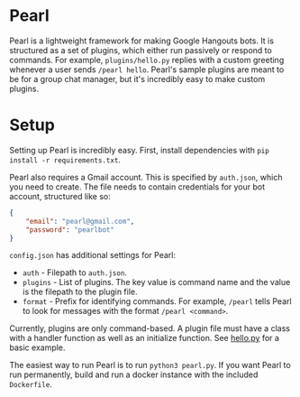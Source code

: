 # Pearl
Pearl is a lightweight framework for making Google Hangouts bots. It is structured as a set of plugins, which either run passively or respond to commands. For example, `plugins/hello.py` replies with a custom greeting whenever a user sends `/pearl hello`. Pearl's sample plugins are meant to be for a group chat manager, but it's incredibly easy to make custom plugins.

# Setup
Setting up Pearl is incredibly easy. First, install dependencies with `pip install -r requirements.txt`.

Pearl also requires a Gmail account. This is specified by `auth.json`, which you need to create. The file needs to contain credentials for your bot account, structured like so:
```json
{
	"email": "pearl@gmail.com",
	"password": "pearlbot"
}
```
`config.json` has additional settings for Pearl:
* `auth` - Filepath to `auth.json`.
* `plugins` - List of plugins. The key value is command name and the value is the filepath to the plugin file.
* `format` - Prefix for identifying commands. For example, `/pearl` tells Pearl to look for messages with the format `/pearl <command>`.

Currently, plugins are only command-based. A plugin file must have a class with a handler function as well as an initialize function. See [hello.py](https://github.com/defund/pearl/blob/master/plugins/hello.py) for a basic example.

The easiest way to run Pearl is to run `python3 pearl.py`. If you want Pearl to run permanently, build and run a docker instance with the included `Dockerfile`.